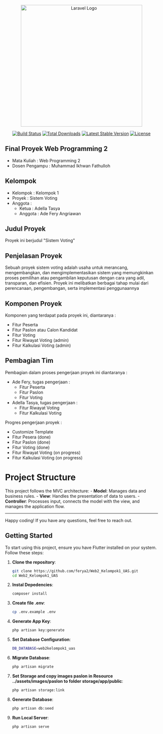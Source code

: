 <p align="center"><a href="https://laravel.com" target="_blank"><img src="https://raw.githubusercontent.com/laravel/art/master/logo-lockup/5%20SVG/2%20CMYK/1%20Full%20Color/laravel-logolockup-cmyk-red.svg" width="400" alt="Laravel Logo"></a></p>

<p align="center">
<a href="https://github.com/laravel/framework/actions"><img src="https://github.com/laravel/framework/workflows/tests/badge.svg" alt="Build Status"></a>
<a href="https://packagist.org/packages/laravel/framework"><img src="https://img.shields.io/packagist/dt/laravel/framework" alt="Total Downloads"></a>
<a href="https://packagist.org/packages/laravel/framework"><img src="https://img.shields.io/packagist/v/laravel/framework" alt="Latest Stable Version"></a>
<a href="https://packagist.org/packages/laravel/framework"><img src="https://img.shields.io/packagist/l/laravel/framework" alt="License"></a>
</p>

## Final Proyek Web Programming 2 
- Mata Kuliah : Web Programming 2
- Dosen Pengampu : Muhammad Ikhwan Fathulloh

## Kelompok 
- Kelompok : Kelompok 1
- Proyek : Sistem Voting
- Anggota :
  - Ketua : Adella Tasya
  - Anggota : Ade Fery Angriawan

## Judul Proyek 
Proyek ini berjudul "Sistem Voting"

## Penjelasan Proyek 
Sebuah proyek sistem voting adalah usaha untuk merancang, mengembangkan, dan mengimplementasikan sistem yang memungkinkan proses pemilihan atau pengambilan keputusan dengan cara yang adil, transparan, dan efisien. Proyek ini melibatkan berbagai tahap mulai dari perencanaan, pengembangan, serta implementasi penggunaannya 

## Komponen Proyek 
Komponen yang terdapat pada proyek ini, diantaranya :
- Fitur Peserta
- Fitur Paslon atau Calon Kandidat
- Fitur Voting
- Fitur Riwayat Voting (admin) 
- Fitur Kalkulasi Voting (admin) 

## Pembagian Tim 
Pembagian dalam proses pengerjaan proyek ini diantaranya : 
- Ade Fery, tugas pengerjaan :
  - Fitur Peserta
  - Fitur Paslon
  - Fitur Voting
- Adella Tasya, tugas pengerjaan :
  - Fitur Riwayat Voting
  - Fitur Kalkulasi Voting

 Progres pengerjaan proyek :
 - Customize Template
 - Fitur Pesera (done)
 - Fitur Paslon (done)
 - Fitur Voting (done)
 - Fitur Riwayat Voting (on progress)
 - Fitur Kalkulasi Voting (on progress)

# Project Structure
This project follows the MVC architecture:
    - **Model**: Manages data and business rules.
    - **View**: Handles the presentation of data to users.
    - **Controller**: Processes input, connects the model with the view, and manages the application flow.

---

Happy coding! If you have any questions, feel free to reach out.

## Getting Started

To start using this project, ensure you have Flutter installed on your system. Follow these steps:

1. **Clone the repository**:
   ```bash
   git clone https://github.com/ferya2/Web2_Kelompok1_UAS.git
   cd Web2_Kelompok1_UAS
2. **Instal Depedencies**:
   ```bash
   composer install
3. **Create file .env**:
   ```bash
   cp .env.example .env
4. **Generate App Key**:
   ```bash
   php artisan key:generate
5. **Set Database Configuration**:
   ```bash
   DB_DATABASE=web2kelompok1_uas
6. **Migrate Database**:
   ```bash
   php artisan migrate
7. **Set Storage and copy images paslon in Resource ../assets/images/paslon to folder storage/app/public**:
   ```bash
   php artisan storage:link
8. **Generate Database**:
   ```bash
   php artisan db:seed
9. **Run Local Server**:
   ```bash
   php artisan serve

